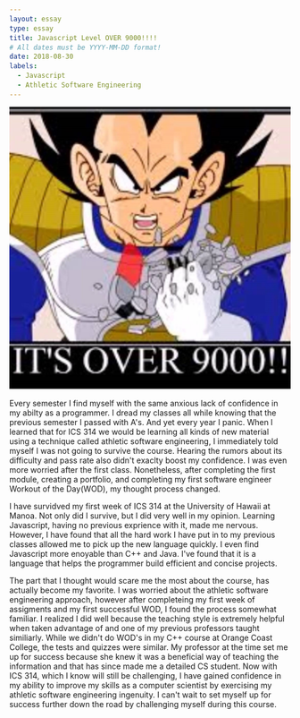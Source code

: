 ```yaml
---
layout: essay
type: essay
title: Javascript Level OVER 9000!!!!
# All dates must be YYYY-MM-DD format!
date: 2018-08-30
labels:
  - Javascript
  - Athletic Software Engineering
---
```


<img class="ui medium right floated image" src="../images/9000.jpg">

  Every semester I find myself with the same anxious lack of confidence in my abilty as a programmer.  I dread my classes all while knowing that the previous semester I passed with A's.  And yet every year I panic.  When I learned that for ICS 314 we would be learning all kinds of new material using a technique called athletic software engineering, I immediately told myself I was not going to survive the course.  Hearing the rumors about its difficulty and pass rate also didn't exaclty boost my confidence.  I was even more worried after the first class. Nonetheless, after completing the first module, creating a portfolio, and completing my first software engineer Workout of the Day(WOD), my thought process changed.  

  I have survidved my first week of ICS 314 at the University of Hawaii at Manoa.  Not only did I survive, but I did very well in my opinion.  Learning Javascript, having no previous exprience with it, made me nervous.  However, I have found that all the hard work I have put in to my previous classes allowed me to pick up the new language quickly.  I even find Javascript more enoyable than C++ and Java.  I've found that it is a language that helps the programmer build efficient and concise projects.  
  
  The part that I thought would scare me the most about the course, has actually become my favorite.  I was worried about the athletic software engineering approach, however after completeing my first week of assigments and my first successful WOD, I found the process somewhat familiar.  I realized I did well because the teaching style is extremely helpful when taken advantage of and one of my previous professors taught similiarly.  While we didn't do WOD's in my C++ course at Orange Coast College, the tests and quizzes were similar.  My professor at the time set me up for success because she knew it was a beneficial way of teaching the information and that has since made me a detailed CS student.  Now with ICS 314, which I know will still be challenging, I have gained confidence in my ability to improve my skills as a computer scientist by exercising my athletic software engineering ingenuity.  I can't wait to set myself up for success further down the road by challenging myself during this course.



